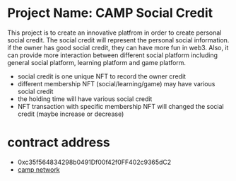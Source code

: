 # Project Name: CAMP Social Credit
This project is to create an innovative platfrom in order to create personal social credit.
The social credit will represent the personal social information. if the owner has good social credit, they can have more fun in web3. Also, it can provide more interaction between different social platform including general social platform, learning platform and game platform.

* social credit is one unique NFT to record the owner credit
* different membership NFT (social/learning/game) may have various social credit
* the holding time will have various social credit
* NFT transaction with specific membership NFT will changed the social credit (maybe increase or decrease)

# contract address
* 0xc35f564834298b0491Df00f42f0FF402c9365dC2
* [camp network](https://explorer.camp-network-testnet.gelato.digital/tx/0xe8d66cd02aee62da1516f9cab5450835c857356a4a8070f59a5c66d7b9b2980c)
